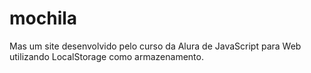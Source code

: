 # mochila
Mas um site desenvolvido pelo curso da Alura de JavaScript para Web utilizando LocalStorage como armazenamento.
